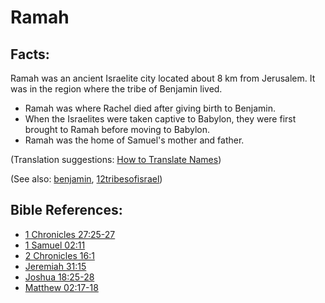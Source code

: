 # Ramah #

## Facts: ##

Ramah was an ancient Israelite city located about 8 km from Jerusalem. It was in the region where the tribe of Benjamin lived.

* Ramah was where Rachel died after giving birth to Benjamin.
* When the Israelites were taken captive to Babylon, they were first brought to Ramah before moving to Babylon.
* Ramah was the home of Samuel's mother and father.

(Translation suggestions: [How to Translate Names](https://git.door43.org/Door43/en-ta-translate-vol1/src/master/content/translate_names.md))

(See also: [benjamin](../other/benjamin.md), [12tribesofisrael](../other/12tribesofisrael.md))

## Bible References: ##

* [1 Chronicles 27:25-27](https://door43.org/en/bible/notes/1ch/27/25)
* [1 Samuel 02:11](https://door43.org/en/bible/notes/1sa/02/11)
* [2 Chronicles 16:1](https://door43.org/en/bible/notes/2ch/16/01)
* [Jeremiah 31:15](https://door43.org/en/bible/notes/jer/31/15)
* [Joshua 18:25-28](https://door43.org/en/bible/notes/jos/18/25)
* [Matthew 02:17-18](https://door43.org/en/bible/notes/mat/02/17)

